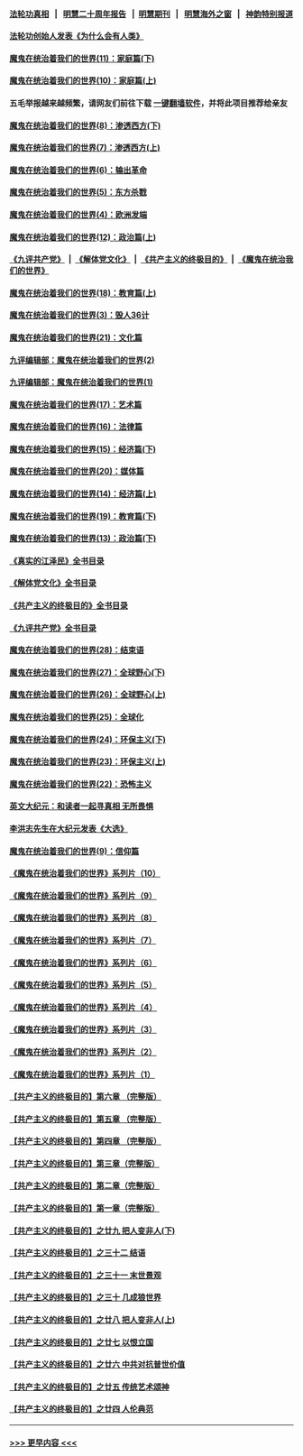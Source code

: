 #### [法轮功真相](https://github.com/gfw-breaker/truth/blob/master/README.md?t=0) &nbsp;&nbsp;|&nbsp;&nbsp; [明慧二十周年报告](https://github.com/gfw-breaker/mh-reports/blob/master/README.md?t=0) &nbsp;&nbsp;|&nbsp;&nbsp;[明慧期刊](https://github.com/gfw-breaker/mh-qikan) &nbsp;&nbsp;|&nbsp;&nbsp; [明慧海外之窗](https://github.com/gfw-breaker/mh-news/blob/master/README.md?t=0) &nbsp;&nbsp;|&nbsp;&nbsp; [神韵特别报道](https://github.com/gfw-breaker/mh-news/blob/master/shenyun.md?t=0)
#### [法轮功创始人发表《为什么会有人类》](../pages/nsc422/n13912117.md?t=02100944) 
#### [魔鬼在统治着我们的世界(11)：家庭篇(下)](../pages/nsc422/n10440961.md?t=02100944) 
#### [魔鬼在统治着我们的世界(10)：家庭篇(上)](../pages/nsc422/n10435448.md?t=02100944) 
#### 五毛举报越来越频繁，请网友们前往下载 [一键翻墙软件](https://github.com/gfw-breaker/ssr-accounts)，并将此项目推荐给亲友
#### [魔鬼在统治着我们的世界(8)：渗透西方(下)](../pages/nsc422/n10429603.md?t=02100944) 
#### [魔鬼在统治着我们的世界(7)：渗透西方(上)](../pages/nsc422/n10426013.md?t=02100944) 
#### [魔鬼在统治着我们的世界(6)：输出革命](../pages/nsc422/n10421536.md?t=02100944) 
#### [魔鬼在统治着我们的世界(5)：东方杀戮](../pages/nsc422/n10417707.md?t=02100944) 
#### [魔鬼在统治着我们的世界(4)：欧洲发端](../pages/nsc422/n10414890.md?t=02100944) 
#### [魔鬼在统治着我们的世界(12)：政治篇(上)](../pages/nsc422/n10444576.md?t=02100944) 
#### [《九评共产党》](https://github.com/begood0513/9ping.md/blob/master/README.md) &nbsp;|&nbsp; [《解体党文化》](../../../../jtdwh.md/blob/master/README.md)  &nbsp;|&nbsp; [《共产主义的终极目的》](../../../../gczydzjmd.md/blob/master/README.md) &nbsp;|&nbsp; [《魔鬼在统治我们的世界》](../../../../mgztzwmdsj.md/blob/master/README.md) 
#### [魔鬼在统治着我们的世界(18)：教育篇(上)](../pages/nsc422/n10526970.md?t=02100944) 
#### [魔鬼在统治着我们的世界(3)：毁人36计](../pages/nsc422/n10411583.md?t=02100944) 
#### [魔鬼在统治着我们的世界(21)：文化篇](../pages/nsc422/n10597706.md?t=02100944) 
#### [九评编辑部：魔鬼在统治着我们的世界(2)](../pages/nsc422/n10410036.md?t=02100944) 
#### [九评编辑部：魔鬼在统治着我们的世界(1)](../pages/nsc422/n10406825.md?t=02100944) 
#### [魔鬼在统治着我们的世界(17)：艺术篇](../pages/nsc422/n10499093.md?t=02100944) 
#### [魔鬼在统治着我们的世界(16)：法律篇](../pages/nsc422/n10485969.md?t=02100944) 
#### [魔鬼在统治着我们的世界(15)：经济篇(下)](../pages/nsc422/n10469975.md?t=02100944) 
#### [魔鬼在统治着我们的世界(20)：媒体篇](../pages/nsc422/n10586579.md?t=02100944) 
#### [魔鬼在统治着我们的世界(14)：经济篇(上)](../pages/nsc422/n10457370.md?t=02100944) 
#### [魔鬼在统治着我们的世界(19)：教育篇(下)](../pages/nsc422/n10564808.md?t=02100944) 
#### [魔鬼在统治着我们的世界(13)：政治篇(下)](../pages/nsc422/n10448270.md?t=02100944) 
#### [《真实的江泽民》全书目录](../pages/nsc422/n13721399.md?t=02100944) 
#### [《解体党文化》全书目录](../pages/nsc422/n13721157.md?t=02100944) 
#### [《共产主义的终极目的》全书目录](../pages/nsc422/n13721048.md?t=02100944) 
#### [《九评共产党》全书目录](../pages/nsc422/n13708085.md?t=02100944) 
#### [魔鬼在统治着我们的世界(28)：结束语](../pages/nsc422/n10936246.md?t=02100944) 
#### [魔鬼在统治着我们的世界(27)：全球野心(下)](../pages/nsc422/n10928319.md?t=02100944) 
#### [魔鬼在统治着我们的世界(26)：全球野心(上)](../pages/nsc422/n10900318.md?t=02100944) 
#### [魔鬼在统治着我们的世界(25)：全球化](../pages/nsc422/n10788205.md?t=02100944) 
#### [魔鬼在统治着我们的世界(24)：环保主义(下)](../pages/nsc422/n10695307.md?t=02100944) 
#### [魔鬼在统治着我们的世界(23)：环保主义(上)](../pages/nsc422/n10688613.md?t=02100944) 
#### [魔鬼在统治着我们的世界(22)：恐怖主义](../pages/nsc422/n10614727.md?t=02100944) 
#### [英文大纪元：和读者一起寻真相 无所畏惧](../pages/nsc422/n12542027.md?t=02100944) 
#### [李洪志先生在大纪元发表《大选》](../pages/nsc422/n12534746.md?t=02100944) 
#### [魔鬼在统治着我们的世界(9)：信仰篇](../pages/nsc422/n10432159.md?t=02100944) 
#### [《魔鬼在统治着我们的世界》系列片（10）](../pages/nsc422/n12292670.md?t=02100944) 
#### [《魔鬼在统治着我们的世界》系列片（9）](../pages/nsc422/n12290859.md?t=02100944) 
#### [《魔鬼在统治着我们的世界》系列片（8）](../pages/nsc422/n12287445.md?t=02100944) 
#### [《魔鬼在统治着我们的世界》系列片（7）](../pages/nsc422/n12283425.md?t=02100944) 
#### [《魔鬼在统治着我们的世界》系列片（6）](../pages/nsc422/n12282314.md?t=02100944) 
#### [《魔鬼在统治着我们的世界》系列片（5）](../pages/nsc422/n12281419.md?t=02100944) 
#### [《魔鬼在统治着我们的世界》系列片（4）](../pages/nsc422/n12274024.md?t=02100944) 
#### [《魔鬼在统治着我们的世界》系列片（3）](../pages/nsc422/n12271322.md?t=02100944) 
#### [《魔鬼在统治着我们的世界》系列片（2）](../pages/nsc422/n12269049.md?t=02100944) 
#### [《魔鬼在统治着我们的世界》系列片（1）](../pages/nsc422/n12267575.md?t=02100944) 
#### [【共产主义的终极目的】第六章 （完整版）](../pages/nsc422/n11428913.md?t=02100944) 
#### [【共产主义的终极目的】第五章 （完整版）](../pages/nsc422/n11428912.md?t=02100944) 
#### [【共产主义的终极目的】第四章 （完整版）](../pages/nsc422/n11428907.md?t=02100944) 
#### [【共产主义的终极目的】第三章（完整版）](../pages/nsc422/n11428848.md?t=02100944) 
#### [【共产主义的终极目的】第二章（完整版）](../pages/nsc422/n11428831.md?t=02100944) 
#### [【共产主义的终极目的】第一章（完整版）](../pages/nsc422/n11417651.md?t=02100944) 
#### [【共产主义的终极目的】之廿九 把人变非人(下)](../pages/nsc422/n11344140.md?t=02100944) 
#### [【共产主义的终极目的】之三十二 结语](../pages/nsc422/n11360535.md?t=02100944) 
#### [【共产主义的终极目的】之三十一 末世景观](../pages/nsc422/n11351129.md?t=02100944) 
#### [【共产主义的终极目的】之三十 几成狼世界](../pages/nsc422/n11348280.md?t=02100944) 
#### [【共产主义的终极目的】之廿八 把人变非人(上)](../pages/nsc422/n11340492.md?t=02100944) 
#### [【共产主义的终极目的】之廿七 以恨立国](../pages/nsc422/n11336944.md?t=02100944) 
#### [【共产主义的终极目的】之廿六 中共对抗普世价值](../pages/nsc422/n11324785.md?t=02100944) 
#### [【共产主义的终极目的】之廿五 传统艺术颂神](../pages/nsc422/n11296396.md?t=02100944) 
#### [【共产主义的终极目的】之廿四 人伦典范](../pages/nsc422/n11296397.md?t=02100944) 

----
#### [ >>> 更早内容 <<< ](../indexes/nsc422-earlier.md)
